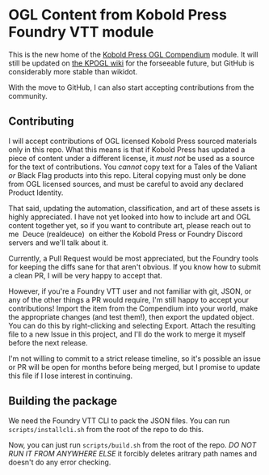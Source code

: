 # OGL Content from Kobold Press Foundry VTT module

This is the new home of the [Kobold Press OGL Compendium](https://foundryvtt.com/packages/koboldpressogl) module. It will still be updated on [the KPOGL wiki](http://kpogl.wikidot.com/) for the forseeable future, but GitHub is considerably more stable than wikidot.

With the move to GitHub, I can also start accepting contributions from the community.

## Contributing

I will accept contributions of OGL licensed Kobold Press sourced materials only in this repo. What this means is that if Kobold Press has updated a piece of content under a different license, it *must not* be used as a source for the text of contributions. You *cannot* copy text for a Tales of the Valiant *or* Black Flag products into this repo. Literal copying must only be done from OGL licensed sources, and must be careful to avoid any declared Product Identity.

That said, updating the automation, classification, and art of these assets is highly appreciated. I have not yet looked into how to include art and OGL content together yet, so if you want to contribute art, please reach out to me ­ Deuce (realdeuce) ­ on either the Kobold Press or Foundry Discord servers and we'll talk about it.

Currently, a Pull Request would be most appreciated, but the Foundry tools for keeping the diffs sane for that aren't obvious. If you know how to submit a clean PR, I will be very happy to accept that.

However, if you're a Foundry VTT user and not familiar with git, JSON, or any of the other things a PR would require, I'm still happy to accept your contributions! Import the item from the Compendium into your world, make the appropriate changes (and test them!), then export the updated object. You can do this by right-clicking and selecting Export. Attach the resulting file to a new Issue in this project, and I'll do the work to merge it myself before the next release.

I'm not willing to commit to a strict release timeline, so it's possible an issue or PR will be open for months before being merged, but I promise to update this file if I lose interest in continuing.

## Building the package

We need the Foundry VTT CLI to pack the JSON files. You can run `scripts/installcli.sh` from the root of the repo to do this.

Now, you can just run `scripts/build.sh` from the root of the repo. *DO NOT RUN IT FROM ANYWHERE ELSE* it forcibly deletes aritrary path names and doesn't do any error checking.
